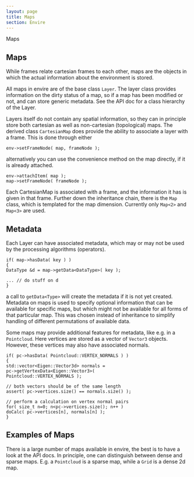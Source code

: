 ```yaml
---
layout: page
title: Maps
section: Envire
---
```

<div class="content2">
<div class="content2-pagetitle">Maps</div>
<div class="content2-container line-box">
<div class="content2-container-1col">



<h2 id="maps">Maps</h2>

<p>While frames relate cartesian frames to each other, maps are the objects in
which the actual information about the environment is stored. </p>

<p>All maps in envire are of the base class <code>Layer</code>. The layer class provides
information on the dirty status of a map, so if a map has been modified or not,
and can store generic metadata. See the API doc for a class hierarchy of the
Layer.</p>

<p>Layers itself do not contain any spatial information, so they can in principle
store both cartesian as well as non-cartesian (topological) maps. The derived
class <code>CartesianMap</code> does provide the ability to associate a layer with a frame.
This is done through either </p>

<pre><code class="language-cpp">env-&gt;setFrameNode( map, frameNode );
</code></pre>

<p>alternatively you can use the convenience method on the map directly, if it is
already attached.</p>

<pre><code class="language-cpp">env-&gt;attachItem( map );
map-&gt;setFrameNode( frameNode );
</code></pre>

<p>Each CartesianMap is associated with a frame, and the information it has is
given in that frame. Further down the inheritance chain, there is the <code>Map</code>
class, which is templated for the map dimension. Currently only <code>Map&lt;2&gt;</code> and
<code>Map&lt;3&gt;</code> are used. </p>

<h2 id="metadata">Metadata</h2>

<p>Each Layer can have associated metadata, which may or may not be used by the
processing algorithms (operators). </p>

<pre><code class="language-cpp">if( map-&gt;hasData( key ) )
{
DataType &amp;d = map-&gt;getData&lt;DataType&gt;( key );

... // do stuff on d
}
</code></pre>

<p>a call to <code>getData&lt;Type&gt;</code> will create the metadata if it is not yet created.
Metadata on maps is used to specify optional information that can be available
for specific maps, but which might not be available for all forms of that
particular map. This was chosen instead of inheritance to simplify handling of
different permutations of available data.</p>

<p>Some maps may provide additional features for metadata, like e.g. in a
<code>Pointcloud</code>. Here vertices are stored as a vector of <code>Vector3</code> objects. However,
these vertices may also have associated normals. </p>

<pre><code class="language-cpp">if( pc-&gt;hasData( Pointcloud::VERTEX_NORMALS ) )
{
std::vector&lt;Eigen::Vector3d&gt; normals =
pc-&gt;getVertexData&lt;Eigen::Vector3&gt;(
Pointcloud::VERTEX_NORMALS );

// both vectors should be of the same length
assert( pc-&gt;vertices.size() == normals.size() );

// perform a calculation on vertex normal pairs
for( size_t n=0; n&lt;pc-&gt;vertices.size(); n++ )
doCalc( pc-&gt;vertices[n], normals[n] );
}
</code></pre>

<h2 id="examples-of-maps">Examples of Maps</h2>

<p>There is a large number of maps available in envire, the best is to have a look
at the API docs. In principle, one can distinguish between dense and sparse
maps. E.g. a <code>Pointcloud</code> is a sparse map, while a <code>Grid</code> is a dense 2d map.</p>



</div>
</div>
</div>
